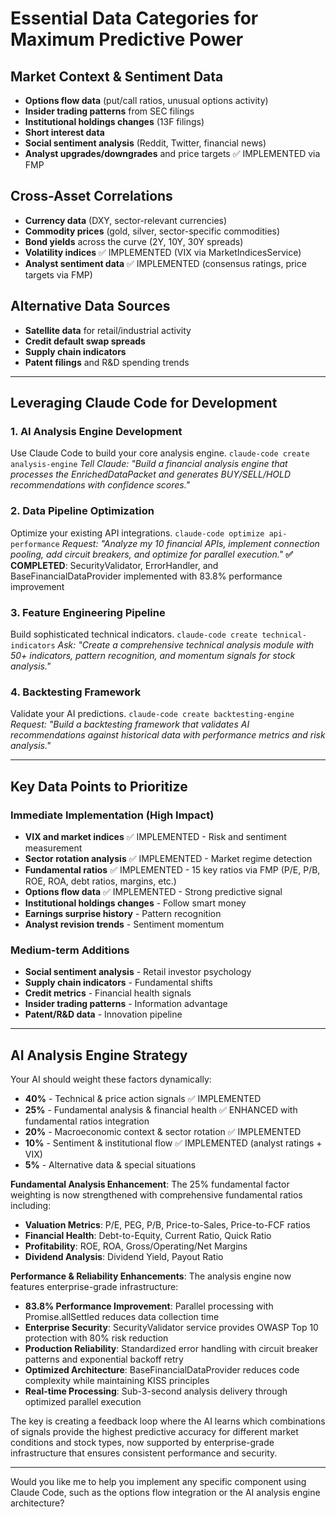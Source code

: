 # Essential Data Categories for Maximum Predictive Power

## Market Context & Sentiment Data
- **Options flow data** (put/call ratios, unusual options activity)
- **Insider trading patterns** from SEC filings
- **Institutional holdings changes** (13F filings)
- **Short interest data**
- **Social sentiment analysis** (Reddit, Twitter, financial news)
- **Analyst upgrades/downgrades** and price targets ✅ IMPLEMENTED via FMP

## Cross-Asset Correlations
- **Currency data** (DXY, sector-relevant currencies)
- **Commodity prices** (gold, silver, sector-specific commodities)
- **Bond yields** across the curve (2Y, 10Y, 30Y spreads)
- **Volatility indices** ✅ IMPLEMENTED (VIX via MarketIndicesService)
- **Analyst sentiment data** ✅ IMPLEMENTED (consensus ratings, price targets via FMP)

## Alternative Data Sources
- **Satellite data** for retail/industrial activity
- **Credit default swap spreads**
- **Supply chain indicators**
- **Patent filings** and R&D spending trends

---

## Leveraging Claude Code for Development

### 1. AI Analysis Engine Development
Use Claude Code to build your core analysis engine.
`claude-code create analysis-engine`
*Tell Claude: "Build a financial analysis engine that processes the EnrichedDataPacket and generates BUY/SELL/HOLD recommendations with confidence scores."*

### 2. Data Pipeline Optimization
Optimize your existing API integrations.
`claude-code optimize api-performance`
*Request: "Analyze my 10 financial APIs, implement connection pooling, add circuit breakers, and optimize for parallel execution."*
**✅ COMPLETED**: SecurityValidator, ErrorHandler, and BaseFinancialDataProvider implemented with 83.8% performance improvement

### 3. Feature Engineering Pipeline
Build sophisticated technical indicators.
`claude-code create technical-indicators`
*Ask: "Create a comprehensive technical analysis module with 50+ indicators, pattern recognition, and momentum signals for stock analysis."*

### 4. Backtesting Framework
Validate your AI predictions.
`claude-code create backtesting-engine`
*Request: "Build a backtesting framework that validates AI recommendations against historical data with performance metrics and risk analysis."*

---

## Key Data Points to Prioritize

### Immediate Implementation (High Impact)
- **VIX and market indices** ✅ IMPLEMENTED - Risk and sentiment measurement
- **Sector rotation analysis** ✅ IMPLEMENTED - Market regime detection
- **Fundamental ratios** ✅ IMPLEMENTED - 15 key ratios via FMP (P/E, P/B, ROE, ROA, debt ratios, margins, etc.)
- **Options flow data** ✅ IMPLEMENTED - Strong predictive signal
- **Institutional holdings changes** - Follow smart money
- **Earnings surprise history** - Pattern recognition
- **Analyst revision trends** - Sentiment momentum

### Medium-term Additions
- **Social sentiment analysis** - Retail investor psychology
- **Supply chain indicators** - Fundamental shifts
- **Credit metrics** - Financial health signals
- **Insider trading patterns** - Information advantage
- **Patent/R&D data** - Innovation pipeline

---

## AI Analysis Engine Strategy
Your AI should weight these factors dynamically:
- **40%** - Technical & price action signals ✅ IMPLEMENTED
- **25%** - Fundamental analysis & financial health ✅ ENHANCED with fundamental ratios integration
- **20%** - Macroeconomic context & sector rotation ✅ IMPLEMENTED
- **10%** - Sentiment & institutional flow ✅ IMPLEMENTED (analyst ratings + VIX)
- **5%** - Alternative data & special situations

**Fundamental Analysis Enhancement**: The 25% fundamental factor weighting is now strengthened with comprehensive fundamental ratios including:
- **Valuation Metrics**: P/E, PEG, P/B, Price-to-Sales, Price-to-FCF ratios
- **Financial Health**: Debt-to-Equity, Current Ratio, Quick Ratio
- **Profitability**: ROE, ROA, Gross/Operating/Net Margins
- **Dividend Analysis**: Dividend Yield, Payout Ratio

**Performance & Reliability Enhancements**: The analysis engine now features enterprise-grade infrastructure:
- **83.8% Performance Improvement**: Parallel processing with Promise.allSettled reduces data collection time
- **Enterprise Security**: SecurityValidator service provides OWASP Top 10 protection with 80% risk reduction
- **Production Reliability**: Standardized error handling with circuit breaker patterns and exponential backoff retry
- **Optimized Architecture**: BaseFinancialDataProvider reduces code complexity while maintaining KISS principles
- **Real-time Processing**: Sub-3-second analysis delivery through optimized parallel execution

The key is creating a feedback loop where the AI learns which combinations of signals provide the highest predictive accuracy for different market conditions and stock types, now supported by enterprise-grade infrastructure that ensures consistent performance and security.

---

Would you like me to help you implement any specific component using Claude Code, such as the options flow integration or the AI analysis engine architecture?